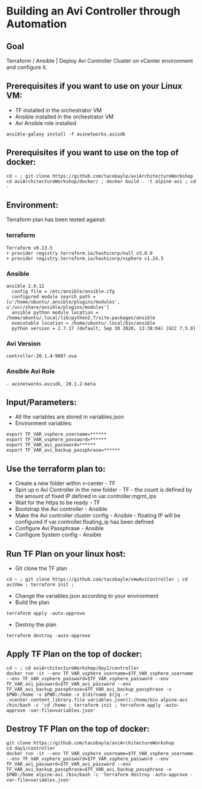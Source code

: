 # Building an Avi Controller through Automation

## Goal
Terraform / Ansible | Deploy Avi Controller Cluster on vCenter environment and configure it.


## Prerequisites if you want to use on your Linux VM:
- TF installed in the orchestrator VM
- Ansible installed in the orchestrator VM
- Avi Ansible role installed
```
ansible-galaxy install -f avinetworks.avisdk
```

## Prerequisites if you want to use on the top of docker:
```
cd ~ ; git clone https://github.com/tacobayle/aviArchitectureWorkshop
cd aviArchitectureWorkshop/docker/ ; docker build . -t alpine-avi ; cd -
```

## Environment:

Terraform plan has  been tested against:

### terraform

```
Terraform v0.13.5
+ provider registry.terraform.io/hashicorp/null v3.0.0
+ provider registry.terraform.io/hashicorp/vsphere v1.24.3
```

### Ansible

```
ansible 2.9.12
  config file = /etc/ansible/ansible.cfg
  configured module search path = [u'/home/ubuntu/.ansible/plugins/modules', u'/usr/share/ansible/plugins/modules']
  ansible python module location = /home/ubuntu/.local/lib/python2.7/site-packages/ansible
  executable location = /home/ubuntu/.local/bin/ansible
  python version = 2.7.17 (default, Sep 30 2020, 13:38:04) [GCC 7.5.0]
```

### Avi Version
```
controller-20.1.4-9087.ova
```

### Ansible Avi Role
```
- avinetworks.avisdk, 20.1.2-beta
```

## Input/Parameters:
- All the variables are stored in variables.json
- Environment variables:
```
export TF_VAR_vsphere_username=******
export TF_VAR_vsphere_password=******
export TF_VAR_avi_password=******
export TF_VAR_avi_backup_passphrase=******
```

## Use the terraform plan to:
- Create a new folder within v-center - TF
- Spin up n Avi Controller in the new folder - TF - the count is defined by the amount of fixed IP defined in var.controller.mgmt_ips
- Wait for the https to be ready - TF
- Bootstrap the Avi controller - Ansible
- Make the Avi controller cluster config - Ansible - floating IP will be configured if var.controller.floating_ip has been defined
- Configure Avi Passphrase - Ansible
- Configure System config - Ansible

## Run TF Plan on your linux host:
- Git clone the TF plan
```
cd ~ ; git clone https://github.com/tacobayle/vmwAviController ; cd aviVmw ; terraform init ;
```
- Change the variables.json according to your environment
- Build the plan
```
terraform apply -auto-approve
```
- Destroy the plan
```
terraform destroy -auto-approve
```

## Apply TF Plan on the top of docker:
```
cd ~ ; cd aviArchitectureWorkshop/day1/controller
docker run -it --env TF_VAR_vsphere_username=$TF_VAR_vsphere_username --env TF_VAR_vsphere_password=$TF_VAR_vsphere_password --env TF_VAR_avi_password=$TF_VAR_avi_password --env TF_VAR_avi_backup_passphrase=$TF_VAR_avi_backup_passphrase -v $PWD:/home -v $PWD:/home -v $(dirname $(jq -r .vcenter.content_library.file variables.json)):/home/bin alpine-avi /bin/bash -c 'cd /home ; terraform init ; terraform apply -auto-approve -var-file=variables.json'
```

## Destroy TF Plan on the top of docker:
```
git clone https://github.com/tacobayle/aviArchitectureWorkshop
cd day1/controller
docker run -it --env TF_VAR_vsphere_username=$TF_VAR_vsphere_username --env TF_VAR_vsphere_password=$TF_VAR_vsphere_password --env TF_VAR_avi_password=$TF_VAR_avi_password --env TF_VAR_avi_backup_passphrase=$TF_VAR_avi_backup_passphrase -v $PWD:/home alpine-avi /bin/bash -c 'terraform destroy -auto-approve -var-file=variables.json'
```
